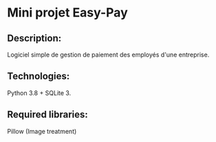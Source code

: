 # Mini projet Easy-Pay
## Description:
Logiciel simple de gestion de paiement des employés d'une entreprise.
## Technologies:
Python 3.8 + SQLite 3.
## Required libraries:
Pillow (Image treatment)
